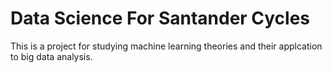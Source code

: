 # Data Science For Santander Cycles
This is a project for studying machine learning theories and their applcation to big data analysis.

